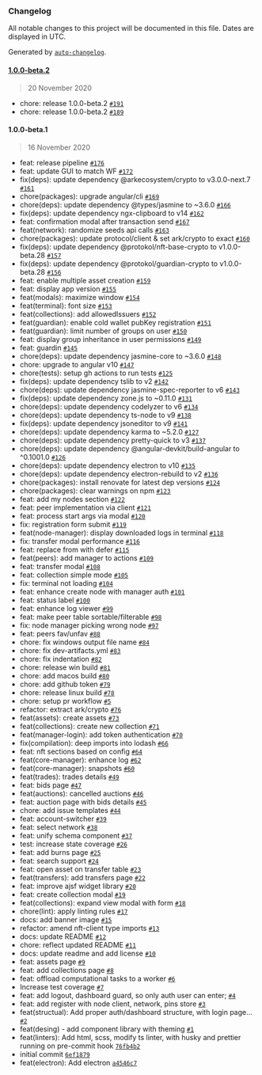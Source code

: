 ### Changelog

All notable changes to this project will be documented in this file. Dates are displayed in UTC.

Generated by [`auto-changelog`](https://github.com/CookPete/auto-changelog).

#### [1.0.0-beta.2](https://github.com/protokol/protokol-manager/compare/1.0.0-beta.1...1.0.0-beta.2)

> 20 November 2020

- chore: release 1.0.0-beta.2 [`#191`](https://github.com/protokol/protokol-manager/pull/191)
- chore: release 1.0.0-beta.2 [`#189`](https://github.com/protokol/protokol-manager/pull/189)

#### 1.0.0-beta.1

> 16 November 2020

- feat: release pipeline [`#176`](https://github.com/protokol/protokol-manager/pull/176)
- feat: update GUI to match WF [`#172`](https://github.com/protokol/protokol-manager/pull/172)
- fix(deps): update dependency @arkecosystem/crypto to v3.0.0-next.7 [`#161`](https://github.com/protokol/protokol-manager/pull/161)
- chore(packages): upgrade angular/cli [`#169`](https://github.com/protokol/protokol-manager/pull/169)
- chore(deps): update dependency @types/jasmine to ~3.6.0 [`#166`](https://github.com/protokol/protokol-manager/pull/166)
- fix(deps): update dependency ngx-clipboard to v14 [`#162`](https://github.com/protokol/protokol-manager/pull/162)
- feat: confirmation modal after transaction send [`#167`](https://github.com/protokol/protokol-manager/pull/167)
- feat(network): randomize seeds api calls [`#163`](https://github.com/protokol/protokol-manager/pull/163)
- chore(packages): update protocol/client & set ark/crypto to exact [`#160`](https://github.com/protokol/protokol-manager/pull/160)
- fix(deps): update dependency @protokol/nft-base-crypto to v1.0.0-beta.28 [`#157`](https://github.com/protokol/protokol-manager/pull/157)
- fix(deps): update dependency @protokol/guardian-crypto to v1.0.0-beta.28 [`#156`](https://github.com/protokol/protokol-manager/pull/156)
- feat: enable multiple asset creation [`#159`](https://github.com/protokol/protokol-manager/pull/159)
- feat: display app version [`#155`](https://github.com/protokol/protokol-manager/pull/155)
- feat(modals): maximize window [`#154`](https://github.com/protokol/protokol-manager/pull/154)
- feat(terminal): font size [`#153`](https://github.com/protokol/protokol-manager/pull/153)
- feat(collections): add allowedIssuers [`#152`](https://github.com/protokol/protokol-manager/pull/152)
- feat(guardian): enable cold wallet pubKey registration [`#151`](https://github.com/protokol/protokol-manager/pull/151)
- feat(guardian): limit number of groups on user [`#150`](https://github.com/protokol/protokol-manager/pull/150)
- feat: display group inheritance in user permissions [`#149`](https://github.com/protokol/protokol-manager/pull/149)
- feat: guardin [`#145`](https://github.com/protokol/protokol-manager/pull/145)
- chore(deps): update dependency jasmine-core to ~3.6.0 [`#148`](https://github.com/protokol/protokol-manager/pull/148)
- chore: upgrade to angular v10 [`#147`](https://github.com/protokol/protokol-manager/pull/147)
- chore(tests): setup gh actions to run tests [`#125`](https://github.com/protokol/protokol-manager/pull/125)
- fix(deps): update dependency tslib to v2 [`#142`](https://github.com/protokol/protokol-manager/pull/142)
- chore(deps): update dependency jasmine-spec-reporter to v6 [`#143`](https://github.com/protokol/protokol-manager/pull/143)
- fix(deps): update dependency zone.js to ~0.11.0 [`#131`](https://github.com/protokol/protokol-manager/pull/131)
- chore(deps): update dependency codelyzer to v6 [`#134`](https://github.com/protokol/protokol-manager/pull/134)
- chore(deps): update dependency ts-node to v9 [`#138`](https://github.com/protokol/protokol-manager/pull/138)
- fix(deps): update dependency jsoneditor to v9 [`#141`](https://github.com/protokol/protokol-manager/pull/141)
- chore(deps): update dependency karma to ~5.2.0 [`#127`](https://github.com/protokol/protokol-manager/pull/127)
- chore(deps): update dependency pretty-quick to v3 [`#137`](https://github.com/protokol/protokol-manager/pull/137)
- chore(deps): update dependency @angular-devkit/build-angular to ^0.1001.0 [`#126`](https://github.com/protokol/protokol-manager/pull/126)
- chore(deps): update dependency electron to v10 [`#135`](https://github.com/protokol/protokol-manager/pull/135)
- chore(deps): update dependency electron-rebuild to v2 [`#136`](https://github.com/protokol/protokol-manager/pull/136)
- chore(packages): install renovate for latest dep versions [`#124`](https://github.com/protokol/protokol-manager/pull/124)
- chore(packages): clear warnings on npm [`#123`](https://github.com/protokol/protokol-manager/pull/123)
- feat: add my nodes section [`#122`](https://github.com/protokol/protokol-manager/pull/122)
- feat: peer implementation via client [`#121`](https://github.com/protokol/protokol-manager/pull/121)
- feat: process start args via modal [`#120`](https://github.com/protokol/protokol-manager/pull/120)
- fix: registration form submit [`#119`](https://github.com/protokol/protokol-manager/pull/119)
- feat(node-manager): display downloaded logs in terminal [`#118`](https://github.com/protokol/protokol-manager/pull/118)
- fix: transfer modal performance [`#116`](https://github.com/protokol/protokol-manager/pull/116)
- feat: replace from with defer [`#115`](https://github.com/protokol/protokol-manager/pull/115)
- feat(peers): add manager to actions [`#109`](https://github.com/protokol/protokol-manager/pull/109)
- feat: transfer modal [`#108`](https://github.com/protokol/protokol-manager/pull/108)
- feat: collection simple mode [`#105`](https://github.com/protokol/protokol-manager/pull/105)
- fix: terminal not loading [`#104`](https://github.com/protokol/protokol-manager/pull/104)
- feat: enhance create node with manager auth [`#101`](https://github.com/protokol/protokol-manager/pull/101)
- feat: status label [`#100`](https://github.com/protokol/protokol-manager/pull/100)
- feat: enhance log viewer [`#99`](https://github.com/protokol/protokol-manager/pull/99)
- feat: make peer table sortable/filterable [`#98`](https://github.com/protokol/protokol-manager/pull/98)
- fix: node manager picking wrong node [`#97`](https://github.com/protokol/protokol-manager/pull/97)
- feat: peers fav/unfav [`#88`](https://github.com/protokol/protokol-manager/pull/88)
- chore: fix windows output file name [`#84`](https://github.com/protokol/protokol-manager/pull/84)
- chore: fix dev-artifacts.yml [`#83`](https://github.com/protokol/protokol-manager/pull/83)
- chore: fix indentation [`#82`](https://github.com/protokol/protokol-manager/pull/82)
- chore: release win build [`#81`](https://github.com/protokol/protokol-manager/pull/81)
- chore: add macos build [`#80`](https://github.com/protokol/protokol-manager/pull/80)
- chore: add github token [`#79`](https://github.com/protokol/protokol-manager/pull/79)
- chore: release linux build [`#78`](https://github.com/protokol/protokol-manager/pull/78)
- chore: setup pr workflow [`#5`](https://github.com/protokol/protokol-manager/pull/5)
- refactor: extract ark/crypto [`#76`](https://github.com/protokol/protokol-manager/pull/76)
- feat(assets): create assets [`#73`](https://github.com/protokol/protokol-manager/pull/73)
- feat(collections): create new collection [`#71`](https://github.com/protokol/protokol-manager/pull/71)
- feat(manager-login): add token authentication [`#70`](https://github.com/protokol/protokol-manager/pull/70)
- fix(compilation): deep imports into lodash [`#66`](https://github.com/protokol/protokol-manager/pull/66)
- feat: nft sections based on config [`#64`](https://github.com/protokol/protokol-manager/pull/64)
- feat(core-manager): enhance log [`#62`](https://github.com/protokol/protokol-manager/pull/62)
- feat(core-manager): snapshots [`#60`](https://github.com/protokol/protokol-manager/pull/60)
- feat(trades): trades details [`#49`](https://github.com/protokol/protokol-manager/pull/49)
- feat: bids page [`#47`](https://github.com/protokol/protokol-manager/pull/47)
- feat(auctions): cancelled auctions [`#46`](https://github.com/protokol/protokol-manager/pull/46)
- feat: auction page with bids details [`#45`](https://github.com/protokol/protokol-manager/pull/45)
- chore: add issue templates [`#44`](https://github.com/protokol/protokol-manager/pull/44)
- feat: account-switcher [`#39`](https://github.com/protokol/protokol-manager/pull/39)
- feat: select network [`#38`](https://github.com/protokol/protokol-manager/pull/38)
- feat: unify schema component [`#37`](https://github.com/protokol/protokol-manager/pull/37)
- test: increase state coverage [`#26`](https://github.com/protokol/protokol-manager/pull/26)
- feat: add burns page [`#25`](https://github.com/protokol/protokol-manager/pull/25)
- feat: search support [`#24`](https://github.com/protokol/protokol-manager/pull/24)
- feat: open asset on transfer table [`#23`](https://github.com/protokol/protokol-manager/pull/23)
- feat(transfers): add transfers page [`#22`](https://github.com/protokol/protokol-manager/pull/22)
- feat: improve ajsf widget library [`#20`](https://github.com/protokol/protokol-manager/pull/20)
-  feat: create collection modal [`#19`](https://github.com/protokol/protokol-manager/pull/19)
- feat(collections): expand view modal with form [`#18`](https://github.com/protokol/protokol-manager/pull/18)
- chore(lint): apply linting rules [`#17`](https://github.com/protokol/protokol-manager/pull/17)
- docs: add banner image [`#15`](https://github.com/protokol/protokol-manager/pull/15)
- refactor: amend nft-client type imports [`#13`](https://github.com/protokol/protokol-manager/pull/13)
- docs: update README [`#12`](https://github.com/protokol/protokol-manager/pull/12)
- chore: reflect updated README [`#11`](https://github.com/protokol/protokol-manager/pull/11)
- docs: update readme and add license [`#10`](https://github.com/protokol/protokol-manager/pull/10)
- feat: assets page [`#9`](https://github.com/protokol/protokol-manager/pull/9)
- feat: add collections page [`#8`](https://github.com/protokol/protokol-manager/pull/8)
- feat: offload computational tasks to a worker [`#6`](https://github.com/protokol/protokol-manager/pull/6)
- Increase test coverage [`#7`](https://github.com/protokol/protokol-manager/pull/7)
- feat: add logout, dashboard guard, so only auth user can enter; [`#4`](https://github.com/protokol/protokol-manager/pull/4)
- feat: add register with node client, network, pins store [`#3`](https://github.com/protokol/protokol-manager/pull/3)
- feat(structual): Add proper auth/dashboard structure, with login page… [`#2`](https://github.com/protokol/protokol-manager/pull/2)
- feat(desing) - add component library with theming [`#1`](https://github.com/protokol/protokol-manager/pull/1)
- feat(linters): Add html, scss, modify ts linter, with husky and prettier running on pre-commit hook [`76fb4b2`](https://github.com/protokol/protokol-manager/commit/76fb4b2776a0f73e8c03834a55a458c45c244831)
- initial commit [`6ef1879`](https://github.com/protokol/protokol-manager/commit/6ef18798dc49af8a2ee76a3d1ae44b516341e806)
- feat(electron): Add electron [`a4546c7`](https://github.com/protokol/protokol-manager/commit/a4546c75cff227b075b616cefdd597093c373011)
